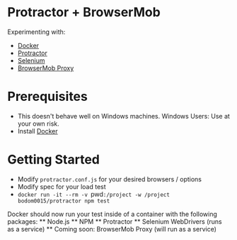 # Protractor + BrowserMob
Experimenting with:
* [Docker](https://www.docker.com/)
* [Protractor](http://www.protractortest.org/#/)
* [Selenium](http://docs.seleniumhq.org/)
* [BrowserMob Proxy](https://bmp.lightbody.net/)

# Prerequisites
* This doesn't behave well on Windows machines. Windows Users: Use at your own risk.
* Install [Docker](https://www.docker.com/)

# Getting Started
* Modify `protractor.conf.js` for your desired browsers / options
* Modify spec for your load test
* `docker run -it --rm -v `pwd`:/project -w /project bodom0015/protractor npm test`

Docker should now run your test inside of a container with the following packages:
** Node.js
** NPM
** Protractor
** Selenium WebDrivers (runs as a service)
** Coming soon: BrowserMob Proxy (will run as a service)

